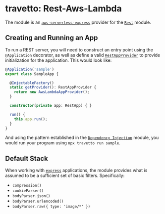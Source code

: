 travetto: Rest-Aws-Lambda
===
The module is an [`aws-serverless-express`](https://github.com/awslabs/aws-serverless-express/blob/master/README.md) provider for the [`Rest`](https://github.com/travetto/travetto/tree/master/module/rest) module.

## Creating and Running an App
To run a REST server, you will need to construct an entry point using the `@Application` decorator, as well as define a valid [`RestAppProvider`](./src/types.ts) to provide initialization for the application.  This would look like:

```typescript
@Application('sample')  
export class SampleApp {

  @InjectableFactory()
  static getProvider(): RestAppProvider {
    return new AwsLambdaAppProvider();
  }

  constructor(private app: RestApp) { }

  run() {
    this.app.run();
  }
}
```

And using the pattern established in the [`Dependency Injection`](https://github.com/travetto/travetto/tree/master/module/di) module, you would run your program using `npx travetto run sample`.

## Default Stack
When working with [`express`](https://expressjs.com) applications, the module provides what is assumed to be a sufficient set of basic filters. Specifically:
* ```compression()```
* ```cookieParser()```
* ```bodyParser.json()```
* ```bodyParser.urlencoded()```
* ```bodyParser.raw({ type: 'image/*' })```